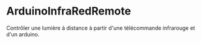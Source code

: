 ArduinoInfraRedRemote
=====================

Contrôler une lumière à distance à partir d'une télécommande infrarouge et d'un arduino.
